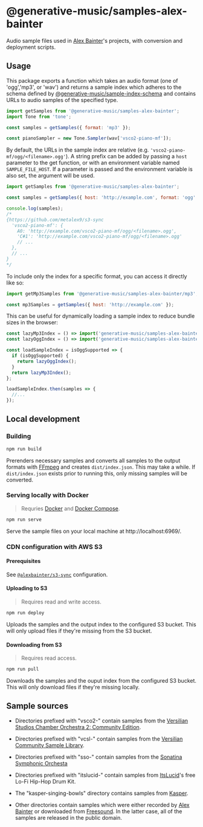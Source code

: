 # @generative-music/samples-alex-bainter

Audio sample files used in [Alex Bainter](https://alexbainter.com)'s projects, with conversion and deployment scripts.

## Usage

This package exports a function which takes an audio format (one of 'ogg','mp3', or 'wav') and returns a sample index which adheres to the schema defined by [@generative-music/sample-index-schema](https://github.com/generative-music/sample-index-schema) and contains URLs to audio samples of the specified type.

```javascript
import getSamples from '@generative-music/samples-alex-bainter';
import Tone from 'tone';

const samples = getSamples({ format: 'mp3' });

const pianoSampler = new Tone.Sampler(wav['vsco2-piano-mf']);
```

By default, the URLs in the sample index are relative (e.g. `'vsco2-piano-mf/ogg/<filename>.ogg'`). A string prefix can be added by passing a `host` parameter to the get function, or with an environment variable named `SAMPLE_FILE_HOST`. If a parameter is passed and the environment variable is also set, the argument will be used.

```javascript
import getSamples from '@generative-music/samples-alex-bainter';

const samples = getSamples({ host: 'http://example.com', format: 'ogg' });

console.log(samples);
/*
{https://github.com/metalex9/s3-sync
  'vsco2-piano-mf': {
    A0: 'http://example.com/vsco2-piano-mf/ogg/<filename>.ogg',
    'C#1': 'http://example.com/vsco2-piano-mf/ogg/<filename>.ogg'
    // ...
  },
  // ...
}
*/
```

To include only the index for a specific format, you can access it directly like so:

```javascript
import getMp3Samples from '@generative-music/samples-alex-bainter/mp3';

const mp3Samples = getSamples({ host: 'http://example.com' });
```

This can be useful for dynamically loading a sample index to reduce bundle sizes in the browser:

```javascript
const lazyMp3Index = () => import('generative-music/samples-alex-bainter/mp3');
const lazyOggIndex = () => import('generative-music/samples-alex-bainter/ogg');

const loadSampleIndex = isOggSupported => {
  if (isOggSupported) {
    return lazyOggIndex();
  }
  return lazyMp3Index();
};

loadSampleIndex.then(samples => {
  //...
});
```

## Local development

### Building

```bash
npm run build
```

Prerenders necessary samples and converts all samples to the output formats with [FFmpeg](https://www.ffmpeg.org/) and creates `dist/index.json`. This may take a while. If `dist/index.json` exists prior to running this, only missing samples will be converted.

### Serving locally with Docker

> Requries [Docker](https://www.docker.com/) and [Docker Compose](https://docs.docker.com/compose/).

```bash
npm run serve
```

Serve the sample files on your local machine at http://localhost:6969/.

### CDN configuration with AWS S3

#### Prerequisites

See [`@alexbainter/s3-sync`](https://github.com/metalex9/s3-sync) configuration.

#### Uploading to S3

> Requires read and write access.

```bash
npm run deploy
```

Uploads the samples and the output index to the configured S3 bucket. This will only upload files if they're missing from the S3 bucket.

#### Downloading from S3

> Requires read access.

```bash
npm run pull
```

Downloads the samples and the ouput index from the configured S3 bucket. This will only download files if they're missing locally.

## Sample sources

- Directories prefixed with "vsco2-" contain samples from the [Versilian Studios Chamber Orchestra 2: Community Edition](https://vis.versilstudios.com/vsco-community.html).

- Directories prefixed with "vcsl-" contain samples from the [Versilian Community Sample Library](https://vis.versilstudios.com/vcsl.html).

- Directories prefixed with "sso-" contain samples from the [Sonatina Symphonic Orchesta](https://github.com/peastman/sso)

- Directories prefixed with "itslucid-" contain samples from [ItsLucid](https://soundcloud.com/itslucid2)'s free Lo-Fi Hip-Hop Drum Kit.

- The "kasper-singing-bowls" directory contains samples from [Kasper](https://kasper.bandcamp.com/album/singing-bowls).

- Other directories contain samples which were either recorded by [Alex Bainter](https://alexbainter.com) or downloaded from [Freesound](https://freesound.org/). In the latter case, all of the samples are released in the public domain.
